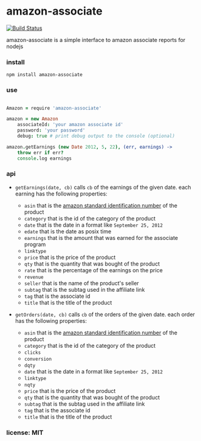 # amazon-associate

[![Build Status](https://travis-ci.org/snd/amazon-associate.png)](https://travis-ci.org/snd/amazon-associate)

amazon-associate is a simple interface to amazon associate reports for nodejs

### install

    npm install amazon-associate

### use

```coffeescript

Amazon = require 'amazon-associate'

amazon = new Amazon
    associateId: 'your amazon associate id'
    password: 'your password'
    debug: true # print debug output to the console (optional)

amazon.getEarnings (new Date 2012, 5, 22), (err, earnings) ->
    throw err if err?
    console.log earnings
```

### api

- `getEarnings(date, cb)` calls `cb` of the earnings of the given date.
    each earning has the following properties:
    - `asin` that is the [amazon standard identification number](http://en.wikipedia.org/wiki/Amazon_Standard_Identification_Number) of the product
    - `category` that is the id of the category of the product
    - `date` that is the date in a format like `September 25, 2012`
    - `edate` that is the date as posix time
    - `earnings` that is the amount that was earned for the associate program
    - `linktype`
    - `price` that is the price of the product
    - `qty` that is the quantity that was bought of the product
    - `rate` that is the percentage of the earnings on the price
    - `revenue`
    - `seller` that is the name of the product's seller
    - `subtag` that is the subtag used in the affiliate link
    - `tag` that is the associate id
    - `title` that is the title of the product

- `getOrders(date, cb)` calls `cb` of the orders of the given date.
    each order has the following properties:
    - `asin` that is the [amazon standard identification number](http://en.wikipedia.org/wiki/Amazon_Standard_Identification_Number) of the product
    - `category` that is the id of the category of the product
    - `clicks`
    - `conversion`
    - `dqty`
    - `date` that is the date in a format like `September 25, 2012`
    - `linktype`
    - `nqty`
    - `price` that is the price of the product
    - `qty` that is the quantity that was bought of the product
    - `subtag` that is the subtag used in the affiliate link
    - `tag` that is the associate id
    - `title` that is the title of the product

### license: MIT
